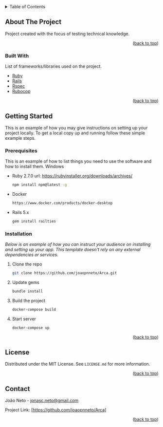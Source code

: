 <!-- TABLE OF CONTENTS -->
<details>
  <summary>Table of Contents</summary>
  <ol>
    <li>
      <a href="#about-the-project">About The Project</a>
      <ul>
        <li><a href="#built-with">Built With</a></li>
      </ul>
    </li>
    <li>
      <a href="#getting-started">Getting Started</a>
      <ul>
        <li><a href="#prerequisites">Prerequisites</a></li>
        <li><a href="#installation">Installation</a></li>
      </ul>
    </li>
    <li><a href="#license">License</a></li>
    <li><a href="#contact">Contact</a></li>
  </ol>
</details>



<!-- ABOUT THE PROJECT -->
## About The Project

Project created with the focus of testing technical knowledge.


<p align="right">(<a href="#top">back to top</a>)</p>



### Built With

List of frameworks/libraries used on the project.

* [Ruby](https://www.ruby-lang.org/pt/)
* [Rails](https://rubyonrails.org/)
* [Rspec](https://rspec.info/)
* [Rubocop](https://github.com/rubocop/rubocop)

<p align="right">(<a href="#top">back to top</a>)</p>



<!-- GETTING STARTED -->
## Getting Started

This is an example of how you may give instructions on setting up your project locally.
To get a local copy up and running follow these simple example steps.

### Prerequisites

This is an example of how to list things you need to use the software and how to install them.
Windows
* Ruby 2.7.0 url: https://rubyinstaller.org/downloads/archives/
  ```sh
  npm install npm@latest -g
  ```
* Docker
  ```sh
  https://www.docker.com/products/docker-desktop
  ```
* Rails 5.x
  ```sh
  gem install railties
  ```

### Installation

_Below is an example of how you can instruct your audience on installing and setting up your app. This template doesn't rely on any external dependencies or services._

1. Clone the repo
   ```sh
   git clone https://github.com/joaopnneto/Arca.git
   ```
2. Update gems
   ```sh
   bundle install
   ```
2. Build the project
   ```sh
   docker-compose build
   ```
3. Start server
   ```sh
   docker-compose up
   ```

<p align="right">(<a href="#top">back to top</a>)</p>



<!-- LICENSE -->
## License

Distributed under the MIT License. See `LICENSE.md` for more information.

<p align="right">(<a href="#top">back to top</a>)</p>



<!-- CONTACT -->
## Contact

João Neto - jpnasc.neto@gmail.com

Project Link: [https://github.com/joaopnneto/Arca]

<p align="right">(<a href="#top">back to top</a>)</p>

